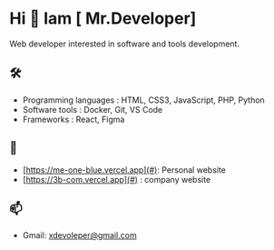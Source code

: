 # Hi 👋 Iam [ Mr.Developer]
Web developer interested in software and tools development.

## 🛠 
- Programming languages : HTML, CSS3, JavaScript, PHP, Python 
- Software tools        : Docker, Git, VS Code
- Frameworks            : React, Figma

## 🚀 
- [https://me-one-blue.vercel.app](#): Personal website
- [https://3b-com.vercel.app](#)     : company website

## 📫 
- Gmail: xdevoleper@gmail.com